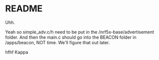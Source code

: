 <h1>README</h1>

Uhh.

Yeah so simple_adv.c/h need to be put in the /nrf5x-base/advertisement folder. And then the main.c should go into the BEACON folder in /apps/beacon, NOT time. We'll figure that out later.

hfhf Kappa 